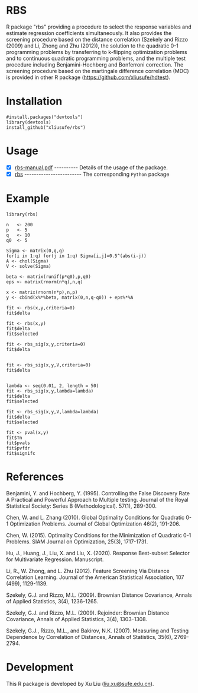 # RBS
R package "rbs" providing a procedure to select the response variables and estimate regression coefficients simultaneously. It also provides the screening procedure based on the distance correlation (Szekely and Rizzo (2009) and Li, Zhong and Zhu (2012)), the solution to the quadratic 0-1 programming problems by transferring to k-flipping optimization problems and to continuous quadratic programming problems, and the multiple test procedure including Benjamini-Hochberg and Bonferroni correction. The screening procedure based on the martingale difference correlation (MDC) is provided in other R package (https://github.com/xliusufe/hdtest).

# Installation

    #install.packages("devtools")
    library(devtools)
    install_github("xliusufe/rbs")

# Usage

   - [x] [rbs-manual.pdf](https://github.com/xliusufe/rbs/blob/master/inst/rbs-manual.pdf) ---------- Details of the usage of the package.
   - [x] [rbs](https://github.com/xliusufe/RBSSpy) ------------------------ The corresponding `Python` package

# Example
    library(rbs)

    n   <- 200
    p   <- 5
    q   <- 10
    q0  <- 5

    Sigma <- matrix(0,q,q)
    for(i in 1:q) for(j in 1:q) Sigma[i,j]=0.5^(abs(i-j))
    A <- chol(Sigma)
    V <- solve(Sigma)

    beta <- matrix(runif(p*q0),p,q0)
    eps <- matrix(rnorm(n*q),n,q)

    x <- matrix(rnorm(n*p),n,p)
    y <- cbind(x%*%beta, matrix(0,n,q-q0)) + eps%*%A

    fit <- rbs(x,y,criteria=0)
    fit$delta

    fit <- rbs(x,y)
    fit$delta
    fit$selected

    fit <- rbs_sig(x,y,criteria=0)
    fit$delta


    fit <- rbs_sig(x,y,V,criteria=0)
    fit$delta


    lambda <- seq(0.01, 2, length = 50)
    fit <- rbs_sig(x,y,lambda=lambda)
    fit$delta
    fit$selected

    fit <- rbs_sig(x,y,V,lambda=lambda)
    fit$delta
    fit$selected

    fit <- pval(x,y)
    fit$Tn
    fit$pvals
    fit$pvfdr
    fit$signifc
    
# References

Benjamini, Y. and Hochberg,  Y. (1995). Controlling the False Discovery Rate A Practical and Powerful Approach to Multiple testing. Journal of the Royal Statistical Society: Series B (Methodological). 57(1), 289-300.

Chen, W. and L. Zhang (2010). Global Optimality Conditions for Quadratic 0-1 Optimization Problems. Journal of Global Optimization 46(2), 191-206.

Chen, W. (2015). Optimality Conditions for the Minimization of Quadratic 0-1 Problems. SIAM Journal on Optimization, 25(3), 1717-1731.

Hu, J., Huang, J., Liu, X. and Liu, X. (2020). Response Best-subset Selector for Multivariate Regression. Manuscript.

Li, R., W. Zhong, and L. Zhu (2012). Feature Screening Via Distance Correlation Learning. Journal of the American Statistical Association, 107 (499), 1129-1139.

Szekely, G.J. and Rizzo, M.L. (2009). Brownian Distance Covariance, Annals of Applied Statistics, 3(4), 1236-1265.

Szekely, G.J. and Rizzo, M.L. (2009). Rejoinder: Brownian Distance Covariance, Annals of Applied
Statistics, 3(4), 1303-1308.

Szekely, G.J., Rizzo, M.L., and Bakirov, N.K. (2007). Measuring and Testing Dependence by Correlation of Distances, Annals of Statistics, 35(6), 2769-2794.

# Development
This R package is developed by Xu Liu (liu.xu@sufe.edu.cn).
